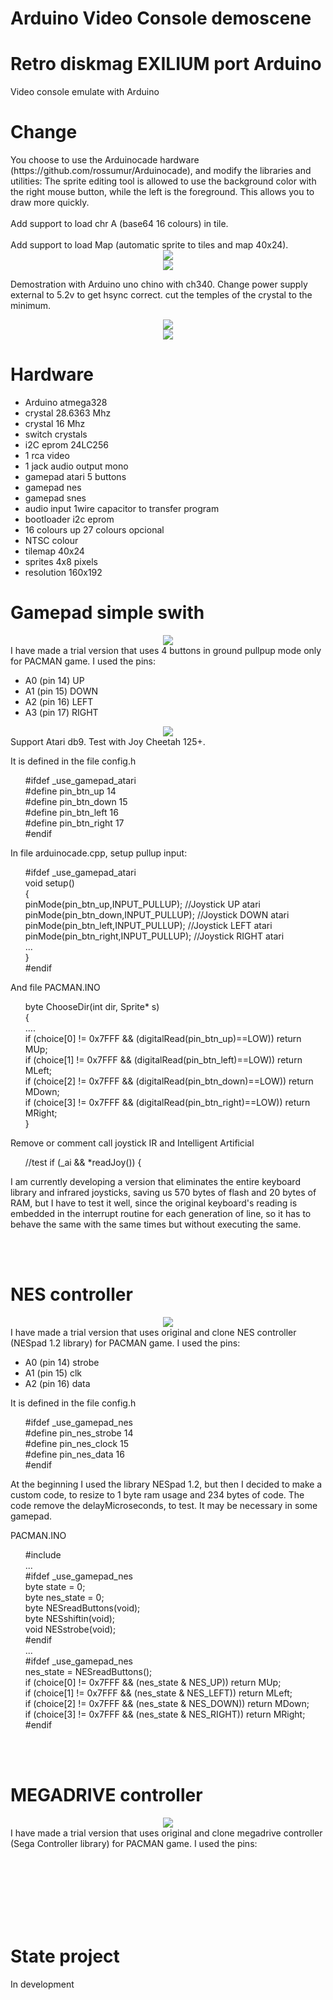 # Arduino Video Console demoscene
<h1>Retro diskmag EXILIUM port Arduino</h1>
Video console emulate with Arduino

<h1>Change</h1>
You choose to use the Arduinocade hardware (https://github.com/rossumur/Arduinocade), and modify the libraries and utilities:
The sprite editing tool is allowed to use the background color with the right mouse button, while the left is the foreground. This allows you to draw more quickly.
<br><br>
Add support to load chr A (base64 16 colours) in tile.
<br><br>
Add support to load Map (automatic sprite to tiles and map 40x24).
<center><img src="previewArduinocade.png"></center>
<center><img src="previewMap.png"></center>

Demostration with Arduino uno chino with ch340. Change power supply external to 5.2v to get hsync correct. cut the temples of the crystal to the minimum.
<center><img src='https://github.com/rpsubc8/ArduinoVideoConsole/blob/master/arduinochinoAlimentacionExterna.jpg'></center>

<center><img src='https://github.com/rpsubc8/ArduinoVideoConsole/blob/master/chinocolor.jpg'></center>

<h1>Hardware</h1>
<ul>
 <li>Arduino atmega328</li>
 <li>crystal 28.6363 Mhz</li>
 <li>crystal 16 Mhz</li>
 <li>switch crystals</li>
 <li>i2C eprom 24LC256</li>
 <li>1 rca video</li>
 <li>1 jack audio output mono</li>
 <li>gamepad atari 5 buttons</li>
 <li>gamepad nes</li>
 <li>gamepad snes</li>
 <li>audio input 1wire capacitor to transfer program</li>
 <li>bootloader i2c eprom</li>
 <li>16 colours up 27 colours opcional</li>
 <li>NTSC colour</li>
 <li>tilemap 40x24</li>
 <li>sprites 4x8 pixels</li>
 <li>resolution 160x192</li>
</ul>


<h1>Gamepad simple swith</h1>
<center><img src="BotonesAtari.png"></center>
I have made a trial version that uses 4 buttons in ground pullpup mode only for PACMAN game. I used the pins:
<ul>
 <li>A0 (pin 14) UP</li>
 <li>A1 (pin 15) DOWN</li>
 <li>A2 (pin 16) LEFT</li>
 <li>A3 (pin 17) RIGHT</li>
</ul>

<center><img src="BotonesAtari.png"></center>
Support Atari db9. Test with Joy Cheetah 125+.

It is defined in the file config.h
<ul>
 #ifdef _use_gamepad_atari<br>
  #define pin_btn_up 14<br>
  #define pin_btn_down 15<br>
  #define pin_btn_left 16<br>
  #define pin_btn_right 17<br>
 #endif<br>
</ul> 

In file arduinocade.cpp, setup pullup input:
<ul>
#ifdef _use_gamepad_atari<br>
 void setup()<br>
 {<br>
    pinMode(pin_btn_up,INPUT_PULLUP); //Joystick UP atari<br>
    pinMode(pin_btn_down,INPUT_PULLUP); //Joystick DOWN atari<br>
    pinMode(pin_btn_left,INPUT_PULLUP); //Joystick LEFT atari<br>
    pinMode(pin_btn_right,INPUT_PULLUP); //Joystick RIGHT atari<br>
    ...<br>
 }<br>
 #endif<br>
</ul>
</code>

And file PACMAN.INO
<ul>
byte ChooseDir(int dir, Sprite* s)<br>
{<br>
 ....<br>
            if (choice[0] != 0x7FFF && (digitalRead(pin_btn_up)==LOW)) return MUp;<br>
            if (choice[1] != 0x7FFF && (digitalRead(pin_btn_left)==LOW)) return MLeft;<br>
            if (choice[2] != 0x7FFF && (digitalRead(pin_btn_down)==LOW)) return MDown;<br>
            if (choice[3] != 0x7FFF && (digitalRead(pin_btn_right)==LOW)) return MRight;<br>
}<br>
</ul>

Remove or comment call joystick IR and Intelligent Artificial
<ul>
 //test        if (_ai && *readJoy()) {<br>
</ul>

I am currently developing a version that eliminates the entire keyboard library and infrared joysticks, saving us 570 bytes of flash and 20 bytes of RAM, but I have to test it well, since the original keyboard's reading is embedded in the interrupt routine for each generation of line, so it has to behave the same with the same times but without executing the same.

<br><br>
<h1>NES controller</h1>
<center><img src="gamepadnes.png"></center>
I have made a trial version that uses original and clone NES controller (NESpad 1.2 library) for PACMAN game. I used the pins:

<ul>
 <li>A0 (pin 14) strobe</li>
 <li>A1 (pin 15) clk</li>
 <li>A2 (pin 16) data</li> 
</ul>

It is defined in the file config.h
<ul>
  #ifdef _use_gamepad_nes<br>
  #define pin_nes_strobe 14<br>
  #define pin_nes_clock 15<br>
  #define pin_nes_data 16<br>
 #endif<br>
</ul>

At the beginning I used the library NESpad 1.2, but then I decided to make a custom code, to resize to 1 byte ram usage and 234 bytes of code. The code remove the delayMicroseconds, to test. It may be necessary in some gamepad.

PACMAN.INO
<ul>
#include <NESpad.h><br>
...<br>
#ifdef _use_gamepad_nes<br> 
 byte state = 0;<br>
 byte nes_state = 0;<br>
 byte NESreadButtons(void);<br>
 byte NESshiftin(void);<br>
 void NESstrobe(void);<br>
#endif<br>
...<br>
            #ifdef _use_gamepad_nes<br>
             nes_state = NESreadButtons();<br>
             if (choice[0] != 0x7FFF && (nes_state & NES_UP)) return MUp;<br>
             if (choice[1] != 0x7FFF && (nes_state & NES_LEFT)) return MLeft;<br>
             if (choice[2] != 0x7FFF && (nes_state & NES_DOWN)) return MDown;<br>
             if (choice[3] != 0x7FFF && (nes_state & NES_RIGHT)) return MRight;<br>            
            #endif<br>
</ul>

<br><br>
<h1>MEGADRIVE controller</h1>
<center><img src="padmegadrive.png"></center>
I have made a trial version that uses original and clone megadrive controller (Sega Controller library) for PACMAN game. I used the pins:

<br><br><br><br><br><br>

<!--<h1>First prototype (deprecated)</h1>
Minimum videoconsole (one chip) ARDUINO (ATMEGA 328P) with video TV output (DAC R2R 4 bits 16 colors grayscale), and sound (DAC R2R 4 bits)<br>
<img src='https://github.com/rpsubc8/ArduinoVideoConsole/blob/master/previewVideoconsola.png'>
<img src='https://github.com/rpsubc8/ArduinoVideoConsole/blob/master/previewVideoconsola2.png'>
<img src='https://github.com/rpsubc8/ArduinoVideoConsole/blob/master/previewVideoconsola3.png'><br>
Parser emulator in Javascript, which allows you to generate a game with the different video modes:
<ul>
 <li>84x48 (framebuffer 4 and 8 colors)</li>
 <li>84x64 (framebuffer 4 colors)</li>
 <li>96x64 (framebuffer 4 colors)</li>
 <li>96x96 (tiles)</li>
 <li>128x96 (tiles)</li>
 <li>128x128 (tiles)</li>
 <li>256x128 (tiles)</li>
 <li>480x240 (tiles)</li>
</ul>
 Tiles mode combination with framebuffer.<br>
 With code in JS and P5JS, video output can be simulated, allowing intermediate C code for Arduino, which can later be compiled and viewed in real chip.<br><br>
 It uses a hardware similar to the TVOUT of arduino, but with multiple improvements, to be able to support 16 shades of gray.<br><br>
 Old diskmag <a href='http://www.pouet.net/prod.php?which=5967'>EXILIUM</a> port for minimal hardware chip ATMEGA328 (32 KB) gfx text mode.
-->


<h1>State project</h1>
In development

<!--
Videoconsola minima (un solo chip) ARDUINO (ATMEGA 328P) con salida de video TV (DAC R2R 4 bits 16 colours escala de grises), and sound (DAC R2R 4 bits)
Emulador Parser en Javascript, que permite generar un juego con los diferentes modos de videos:
<ul>
 <li>84x48 (framebuffer 4 y 8 colores)</li>
 <li>84x64 (framebuffer 4 colores)</li>
 <li>96x64 (framebuffer 4 colores)</li>
 <li>96x96 (tiles)</li>
 <li>128x96 (tiles)</li>
 <li>128x128 (tiles)</li>
 <li>256x128 (tiles)</li>
 <li>480x240 (tiles)</li>
 </ul>
 Combinacion de modo Tiles con framebuffer.
-->
 <!--Con codigo en JS y P5JS, se puede simular la salida de video, permitiendo generar código intermedio en C para Arduino, que posteriormente se puede compilar y ver en chip real.-->

 <!--Se utiliza un hardware similar al TVOUT de arduino, pero con múltiples mejoras, al poder soportar 16 tonalidades de gris.
 Se portará la vieja diskmag multiplataforma EXILIUM de mi grupo SLIDERS a un chip ATMEGA328 (32 KB).
-->
